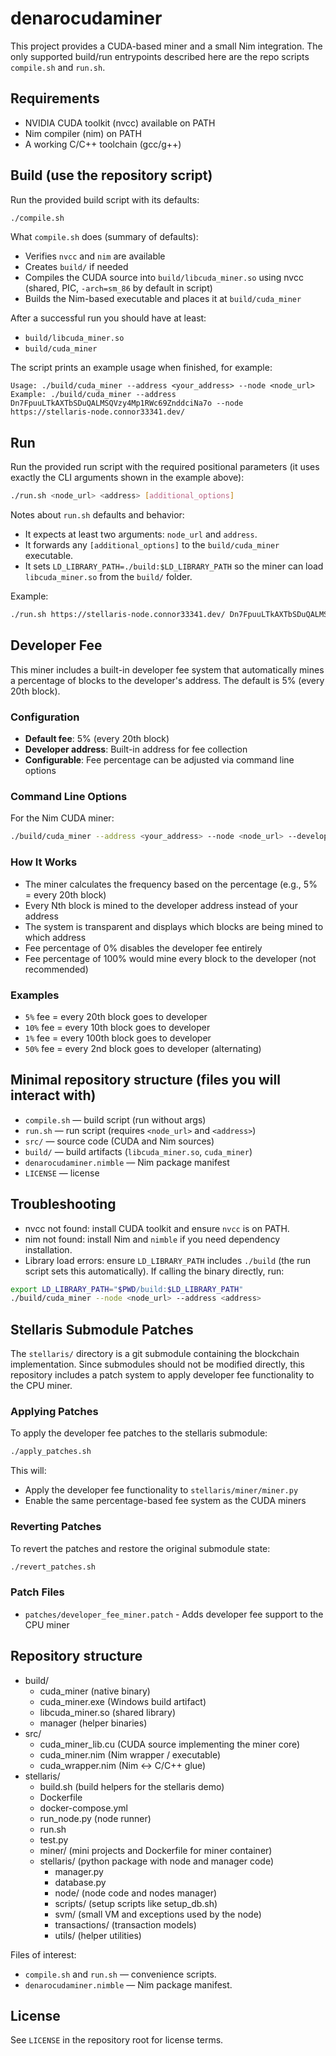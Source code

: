 # denarocudaminer

This project provides a CUDA-based miner and a small Nim integration. The only supported build/run entrypoints described here are the repo scripts `compile.sh` and `run.sh`.

## Requirements

- NVIDIA CUDA toolkit (nvcc) available on PATH
- Nim compiler (nim) on PATH
- A working C/C++ toolchain (gcc/g++)

## Build (use the repository script)

Run the provided build script with its defaults:

```bash
./compile.sh
```

What `compile.sh` does (summary of defaults):
- Verifies `nvcc` and `nim` are available
- Creates `build/` if needed
- Compiles the CUDA source into `build/libcuda_miner.so` using nvcc (shared, PIC, `-arch=sm_86` by default in script)
- Builds the Nim-based executable and places it at `build/cuda_miner`

After a successful run you should have at least:
- `build/libcuda_miner.so`
- `build/cuda_miner`

The script prints an example usage when finished, for example:

```text
Usage: ./build/cuda_miner --address <your_address> --node <node_url>
Example: ./build/cuda_miner --address Dn7FpuuLTkAXTbSDuQALMSQVzy4Mp1RWc69ZnddciNa7o --node https://stellaris-node.connor33341.dev/
```

## Run
Run the provided run script with the required positional parameters (it uses exactly the CLI arguments shown in the example above):

```bash
./run.sh <node_url> <address> [additional_options]
```

Notes about `run.sh` defaults and behavior:
- It expects at least two arguments: `node_url` and `address`.
- It forwards any `[additional_options]` to the `build/cuda_miner` executable.
- It sets `LD_LIBRARY_PATH=./build:$LD_LIBRARY_PATH` so the miner can load `libcuda_miner.so` from the `build/` folder.

Example:

```bash
./run.sh https://stellaris-node.connor33341.dev/ Dn7FpuuLTkAXTbSDuQALMSQVzy4Mp1RWc69ZnddciNa7o
```

## Developer Fee

This miner includes a built-in developer fee system that automatically mines a percentage of blocks to the developer's address. The default is 5% (every 20th block).

### Configuration

- **Default fee**: 5% (every 20th block)
- **Developer address**: Built-in address for fee collection
- **Configurable**: Fee percentage can be adjusted via command line options

### Command Line Options

For the Nim CUDA miner:
```bash
./build/cuda_miner --address <your_address> --node <node_url> --developer-fee-percentage 5.0
```

### How It Works

- The miner calculates the frequency based on the percentage (e.g., 5% = every 20th block)
- Every Nth block is mined to the developer address instead of your address
- The system is transparent and displays which blocks are being mined to which address
- Fee percentage of 0% disables the developer fee entirely
- Fee percentage of 100% would mine every block to the developer (not recommended)

### Examples

- `5%` fee = every 20th block goes to developer
- `10%` fee = every 10th block goes to developer  
- `1%` fee = every 100th block goes to developer
- `50%` fee = every 2nd block goes to developer (alternating)

## Minimal repository structure (files you will interact with)

- `compile.sh`  — build script (run without args)
- `run.sh`      — run script (requires `<node_url>` and `<address>`)
- `src/`        — source code (CUDA and Nim sources)
- `build/`      — build artifacts (`libcuda_miner.so`, `cuda_miner`)
- `denarocudaminer.nimble` — Nim package manifest
- `LICENSE`     — license

## Troubleshooting

- nvcc not found: install CUDA toolkit and ensure `nvcc` is on PATH.
- nim not found: install Nim and `nimble` if you need dependency installation.
- Library load errors: ensure `LD_LIBRARY_PATH` includes `./build` (the run script sets this automatically). If calling the binary directly, run:

```bash
export LD_LIBRARY_PATH="$PWD/build:$LD_LIBRARY_PATH"
./build/cuda_miner --node <node_url> --address <address>
```

## Stellaris Submodule Patches

The `stellaris/` directory is a git submodule containing the blockchain implementation. Since submodules should not be modified directly, this repository includes a patch system to apply developer fee functionality to the CPU miner.

### Applying Patches

To apply the developer fee patches to the stellaris submodule:

```bash
./apply_patches.sh
```

This will:
- Apply the developer fee functionality to `stellaris/miner/miner.py`
- Enable the same percentage-based fee system as the CUDA miners

### Reverting Patches

To revert the patches and restore the original submodule state:

```bash
./revert_patches.sh
```

### Patch Files

- `patches/developer_fee_miner.patch` - Adds developer fee support to the CPU miner

## Repository structure

- build/
	- cuda_miner (native binary)
	- cuda_miner.exe (Windows build artifact)
	- libcuda_miner.so (shared library)
	- manager (helper binaries)
- src/
	- cuda_miner_lib.cu         (CUDA source implementing the miner core)
	- cuda_miner.nim            (Nim wrapper / executable)
	- cuda_wrapper.nim          (Nim <-> C/C++ glue)
- stellaris/
	- build.sh                  (build helpers for the stellaris demo)
	- Dockerfile
	- docker-compose.yml
	- run_node.py               (node runner)
	- run.sh
	- test.py
	- miner/                    (mini projects and Dockerfile for miner container)
	- stellaris/                (python package with node and manager code)
		- manager.py
		- database.py
		- node/                   (node code and nodes manager)
		- scripts/                (setup scripts like setup_db.sh)
		- svm/                    (small VM and exceptions used by the node)
		- transactions/           (transaction models)
		- utils/                  (helper utilities)

Files of interest:
- `compile.sh` and `run.sh` — convenience scripts.
- `denarocudaminer.nimble` — Nim package manifest.

## License

See `LICENSE` in the repository root for license terms.
